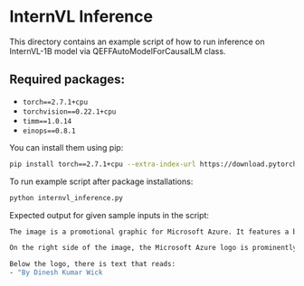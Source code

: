# InternVL Inference
This directory contains an example script of how to run inference on InternVL-1B model via QEFFAutoModelForCausalLM class.

## Required packages:
- `torch==2.7.1+cpu`
- `torchvision==0.22.1+cpu`
- `timm==1.0.14`
- `einops==0.8.1`

You can install them using pip:
```sh
pip install torch==2.7.1+cpu --extra-index-url https://download.pytorch.org/whl/cpu timm==1.0.14 torchvision==0.22.1+cpu einops==0.8.1
```

To run example script after package installations:
```sh
python internvl_inference.py
```

Expected output for given sample inputs in the script:
```sh
The image is a promotional graphic for Microsoft Azure. It features a blue background with a hexagonal pattern on the left side. The hexagons are white and are arranged in a way that suggests a network or connectivity theme. 

On the right side of the image, the Microsoft Azure logo is prominently displayed. The logo consists of the Azure name in white, with the Microsoft logo above it, which includes four colored squares (blue, green, yellow, and red). Below the logo, the word "Azure" is written in large white letters.

Below the logo, there is text that reads:
- "By Dinesh Kumar Wick
```